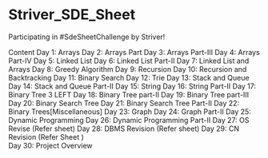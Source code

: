 # Striver_SDE_Sheet
Participating in #SdeSheetChallenge by Striver!

Content
Day 1: Arrays 
Day 2: Arrays Part 
Day 3: Arrays Part-III 
Day 4: Arrays Part-IV
Day 5: Linked List
Day 6: Linked List Part-II 
Day 7: Linked List and Arrays 
Day 8: Greedy Algorithm
Day 9: Recursion
Day 10: Recursion and Backtracking 
Day 11: Binary Search
Day 12: Trie
Day 13: Stack and Queue
Day 14: Stack and Queue Part-II
Day 15: String
Day 16: String Part-II
Day 17: Binary Tree 3 LEFT
Day 18: Binary Tree part-II
Day 19: Binary Tree part-III
Day 20: Binary Search Tree
Day 21: Binary Search Tree Part-II
Day 22: Binary Trees[Miscellaneous]
Day 23: Graph
Day 24: Graph Part-II
Day 25: Dynamic Programming
Day 26: Dynamic Programming Part-II
Day 27: OS Revise (Refer sheet)
Day 28: DBMS Revision  (Refer sheet)
Day 29: CN Revision (Refer Sheet )  
Day 30: Project Overview
